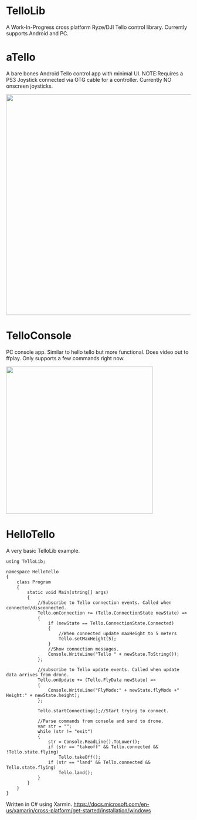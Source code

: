 # TelloLib 
A Work-In-Progress cross platform Ryze/DJI Tello control library. Currently supports Android and PC.

# aTello 
A bare bones Android Tello control app with minimal UI. 
NOTE:Requires a PS3 Joystick connected via OTG cable for a controller. Currently NO onscreen joysticks.   

<img src="https://github.com/Kragrathea/TelloLib/blob/master/Media/aTelloScreen4.png" width="600" >

# TelloConsole
PC console app. Similar to hello tello but more functional. Does video out to ffplay. Only supports a few commands right now.

<img src="https://github.com/Kragrathea/TelloLib/blob/master/Media/TelloConsole-Screen1.jpg" width="400">

# HelloTello
A very basic TelloLib example.
```
using TelloLib;

namespace HelloTello
{
    class Program
    {
        static void Main(string[] args)
        {
            //Subscribe to Tello connection events. Called when connected/disconnected.
            Tello.onConnection += (Tello.ConnectionState newState) =>
            {
                if (newState == Tello.ConnectionState.Connected)
                {
                    //When connected update maxHeight to 5 meters
                    Tello.setMaxHeight(5);
                }
                //Show connection messages.
                Console.WriteLine("Tello " + newState.ToString());
            };

            //subscribe to Tello update events. Called when update data arrives from drone.
            Tello.onUpdate += (Tello.FlyData newState) =>
            {
                Console.WriteLine("FlyMode:" + newState.flyMode +" Height:" + newState.height);
            };

            Tello.startConnecting();//Start trying to connect.

            //Parse commands from console and send to drone.
            var str = "";
            while (str != "exit")
            {
                str = Console.ReadLine().ToLower();
                if (str == "takeoff" && Tello.connected && !Tello.state.flying)
                    Tello.takeOff();
                if (str == "land" && Tello.connected && Tello.state.flying)
                    Tello.land();
            }
        }
    }
}
```


Written in C# using Xarmin.
https://docs.microsoft.com/en-us/xamarin/cross-platform/get-started/installation/windows

